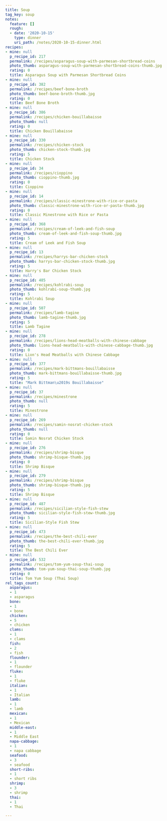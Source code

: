 ```yaml
---
title: Soup
tag_key: soup
notes:
  feature: []
  rough:
  - date: '2020-10-15'
    type: dinner
    uri_path: /notes/2020-10-15-dinner.html
recipes:
- mine: null
  p_recipe_id: 217
  permalink: /recipes/asparagus-soup-with-parmesan-shortbread-coins
  photo_thumb: asparagus-soup-with-parmesan-shortbread-coins-thumb.jpg
  rating: 0
  title: Asparagus Soup with Parmesan Shortbread Coins
- mine: null
  p_recipe_id: 382
  permalink: /recipes/beef-bone-broth
  photo_thumb: beef-bone-broth-thumb.jpg
  rating: 0
  title: Beef Bone Broth
- mine: null
  p_recipe_id: 386
  permalink: /recipes/chicken-bouillabaisse
  photo_thumb: null
  rating: 0
  title: Chicken Bouillabaisse
- mine: null
  p_recipe_id: 330
  permalink: /recipes/chicken-stock
  photo_thumb: chicken-stock-thumb.jpg
  rating: 5
  title: Chicken Stock
- mine: null
  p_recipe_id: 34
  permalink: /recipes/cioppino
  photo_thumb: cioppino-thumb.jpg
  rating: 0
  title: Cioppino
- mine: null
  p_recipe_id: 14
  permalink: /recipes/classic-minestrone-with-rice-or-pasta
  photo_thumb: classic-minestrone-with-rice-or-pasta-thumb.jpg
  rating: 0
  title: Classic Minestrone with Rice or Pasta
- mine: null
  p_recipe_id: 368
  permalink: /recipes/cream-of-leek-and-fish-soup
  photo_thumb: cream-of-leek-and-fish-soup-thumb.jpg
  rating: 5
  title: Cream of Leek and Fish Soup
- mine: null
  p_recipe_id: 13
  permalink: /recipes/harrys-bar-chicken-stock
  photo_thumb: harrys-bar-chicken-stock-thumb.jpg
  rating: 5
  title: Harry's Bar Chicken Stock
- mine: null
  p_recipe_id: 485
  permalink: /recipes/kohlrabi-soup
  photo_thumb: kohlrabi-soup-thumb.jpg
  rating: 5
  title: Kohlrabi Soup
- mine: null
  p_recipe_id: 507
  permalink: /recipes/lamb-tagine
  photo_thumb: lamb-tagine-thumb.jpg
  rating: 5
  title: Lamb Tagine
- mine: null
  p_recipe_id: 278
  permalink: /recipes/lions-head-meatballs-with-chinese-cabbage
  photo_thumb: lions-head-meatballs-with-chinese-cabbage-thumb.jpg
  rating: 0
  title: Lion's Head Meatballs with Chinese Cabbage
- mine: null
  p_recipe_id: 377
  permalink: /recipes/mark-bittmans-bouillabaisse
  photo_thumb: mark-bittmans-bouillabaisse-thumb.jpg
  rating: 5
  title: "Mark Bittman\u2019s Bouillabaisse"
- mine: null
  p_recipe_id: 37
  permalink: /recipes/minestrone
  photo_thumb: null
  rating: 5
  title: Minestrone
- mine: null
  p_recipe_id: 269
  permalink: /recipes/samin-nosrat-chicken-stock
  photo_thumb: null
  rating: 0
  title: Samin Nosrat Chicken Stock
- mine: null
  p_recipe_id: 276
  permalink: /recipes/shrimp-bisque
  photo_thumb: shrimp-bisque-thumb.jpg
  rating: 0
  title: Shrimp Bisque
- mine: null
  p_recipe_id: 279
  permalink: /recipes/shrimp-bisque
  photo_thumb: shrimp-bisque-thumb.jpg
  rating: 5
  title: Shrimp Bisque
- mine: null
  p_recipe_id: 487
  permalink: /recipes/sicilian-style-fish-stew
  photo_thumb: sicilian-style-fish-stew-thumb.jpg
  rating: 5
  title: Sicilian-Style Fish Stew
- mine: null
  p_recipe_id: 473
  permalink: /recipes/the-best-chili-ever
  photo_thumb: the-best-chili-ever-thumb.jpg
  rating: 5
  title: The Best Chili Ever
- mine: null
  p_recipe_id: 532
  permalink: /recipes/tom-yum-soup-thai-soup
  photo_thumb: tom-yum-soup-thai-soup-thumb.jpg
  rating: 0
  title: Tom Yum Soup (Thai Soup)
rel_tags_count:
  asparagus:
  - 1
  - asparagus
  bone:
  - 1
  - bone
  chicken:
  - 5
  - chicken
  clams:
  - 1
  - clams
  fish:
  - 2
  - fish
  flounder:
  - 1
  - flounder
  fluke:
  - 1
  - fluke
  italian:
  - 1
  - Italian
  lamb:
  - 1
  - lamb
  mexican:
  - 1
  - Mexican
  middle-east:
  - 1
  - Middle East
  napa-cabbage:
  - 1
  - napa cabbage
  seafood:
  - 3
  - seafood
  short-ribs:
  - 1
  - short ribs
  shrimp:
  - 3
  - shrimp
  thai:
  - 1
  - Thai

---
```

